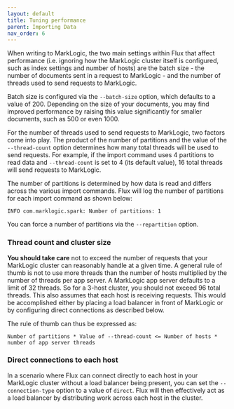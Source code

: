 ```yaml
---
layout: default
title: Tuning performance
parent: Importing Data
nav_order: 6
---
```


When writing to MarkLogic, the two main settings within Flux that affect performance (i.e. ignoring how the MarkLogic
cluster itself is configured, such as index settings and number of hosts) are the batch size - the number of documents
sent in a request to MarkLogic - and the number of threads used to send requests to MarkLogic.

Batch size is configured via the `--batch-size` option, which defaults to a value of 200. Depending on the size of
your documents, you may find improved performance by raising this value significantly for smaller documents, such as 500
or even 1000.

For the number of threads used to send requests to MarkLogic, two factors come into play. The product of the
number of partitions and the value of the `--thread-count` option determines how many total threads will be used to send
requests. For example, if the import command uses 4 partitions to read data and `--thread-count` is set to 4 (its
default value), 16 total threads will send requests to MarkLogic.

The number of partitions is determined by how data is read and differs across the various import commands.
Flux will log the number of partitions for each import command as shown below:

    INFO com.marklogic.spark: Number of partitions: 1

You can force a number of partitions via the `--repartition` option.

### Thread count and cluster size

**You should take care** not to exceed the number of requests that your MarkLogic cluster can reasonably handle at a
given time. A general rule of thumb is not to use more threads than the number of hosts multiplied by the number of
threads per app server. A MarkLogic app server defaults to a limit of 32 threads. So for a 3-host cluster, you should
not exceed 96 total threads. This also assumes that each host is receiving requests. This would be accomplished either
by placing a load balancer in front of MarkLogic or by configuring direct connections as described below.

The rule of thumb can thus be expressed as:

    Number of partitions * Value of --thread-count <= Number of hosts * number of app server threads

### Direct connections to each host

In a scenario where Flux can connect directly to each host in your MarkLogic cluster without a load balancer being 
present, you can set the `--connection-type` option to a value of `direct`. Flux will then effectively act as a load 
balancer by distributing work across each host in the cluster. 

